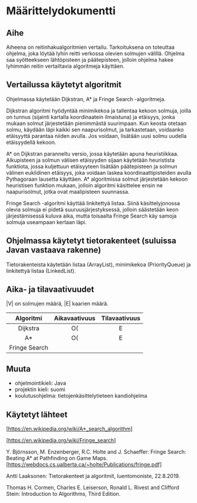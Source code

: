 # Määrittelydokumentti

## Aihe 

Aiheena on reitinhakualgoritmien vertailu. Tarkoituksena on toteuttaa ohjelma, joka löytää 
lyhin reitti verkossa olevien solmujen välillä. Ohjelma saa syötteekseen lähtöpisteen 
ja päätepisteen, jolloin ohjelma hakee lyhimmän reitin vertailtavia algoritmeja käyttäen. 

## Vertailussa käytetyt algoritmit 
Ohjelmassa käytetään Dijkstran, A* ja Fringe Search -algoritmeja. 

Dijkstran algoritmi hyödyntää minimikekoa ja tallentaa kekoon solmuja, joilla on tunnus (sijainti kartalla 
koordinaatein ilmaistuna) ja etäisyys, jonka mukaan solmut järjestetään pienimmästä suurimpaan. Kun keosta otetaan 
solmu, käydään läpi kaikki sen naapurisolmut, ja tarkastetaan, voidaanko etäisyyttä parantaa niiden avulla. Jos 
voidaan, lisätään uusi solmu uudella etäisyydellä kekoon.

A* on Dijkstran paranneltu versio, jossa käytetään apuna heuristiikkaa. Alkupisteen ja solmun välisen etäisyyden 
sijaan käytetään heuristista funktiota, jossa kuljettuun etäisyyteen lisätään päätepisteen ja solmun välinen euklidinen 
etäisyys, joka voidaan laskea koordinaattipisteiden avulla Pythagoraan lausetta käyttäen. A* algoritmissa solmut 
järjestetään kekoon heuristisen funktion mukaan, jolloin algoritmi käsittelee ensin ne naapurisolmut, jotka ovat 
maalipisteen suunnassa.

Fringe Search -algoritmi käyttää linkitettyä listaa. Siinä käsittelyjonossa olevia solmuja ei pidetä suuruusjärjestyksessä, 
jolloin säästetään keon järjestämisessä kuluva aika, mutta toisaalta Fringe Search käy samoja solmuja useampaan kertaan läpi.


## Ohjelmassa käytetyt tietorakenteet (suluissa Javan vastaava rakenne)
Tietorakenteista käytetään listaa (ArrayList), minimikekoa (PriorityQueue) ja linkitettyä listaa (LinkedList).



## Aika- ja tilavaativuudet

|V| on solmujen määrä, |E| kaarien määrä.

| Algoritmi | Aikavaativuus | Tilavaativuus |
| :--------:|:-------------:|:-------------:|
| Dijkstra  | O(|E|+|V|log|V|) | O(|V|)   |
| A*        | O(|E|)     | O(|V|) |
| Fringe Search   |       |  |



## Muuta

- ohjelmointikieli: Java
- projektin kieli: suomi
- koulutusohjelma: tietojenkäsittelytieteen kandiohjelma

## Käytetyt lähteet

[https://en.wikipedia.org/wiki/A*_search_algorithm]

[https://en.wikipedia.org/wiki/Fringe_search]

Y. Björnsson, M. Enzenberger, R.C. Holte and J. Schaeffer: Fringe Search: Beating A* at Pathfinding on Game Maps. 
[https://webdocs.cs.ualberta.ca/~holte/Publications/fringe.pdf]

Antti Laaksonen: Tietorakenteet ja algoritmit, luentomoniste, 22.8.2019.

Thomas H. Cormen, Charles E. Leiserson, Ronald L. Rivest and Clifford Stein: Introduction to Algorithms, Third Edition.
